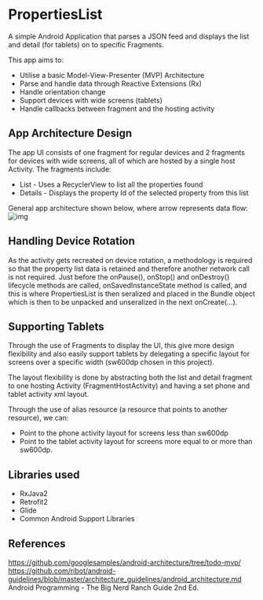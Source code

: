 # PropertiesList
A simple Android Application that parses a JSON feed and displays the list and detail (for tablets) on to specific Fragments.

This app aims to:
- Utilise a basic Model-View-Presenter (MVP) Architecture
- Parse and handle data through Reactive Extensions (Rx)
- Handle orientation change
- Support devices with wide screens (tablets)
- Handle callbacks between fragment and the hosting activity

## App Architecture Design
The app UI consists of one fragment for regular devices and 2 fragments for devices with wide screens, all of which are hosted by a single host Activity. The fragments include:

- List - Uses a RecyclerView to list all the properties found
- Details - Displays the property Id of the selected property from this list


General app architecture shown below, where arrow represents data flow:
![img](https://i.imgur.com/n7eQo6X.png)

## Handling Device Rotation
As the activity gets recreated on device rotation, a methodology is required so that the property list data is retained and therefore another network call is not required. Just before the onPause(), onStop() and onDestroy() lifecycle methods are called, onSavedInstanceState method is called, and this is where PropertiesList is then seralized and placed in the Bundle object which is then to be unpacked and unseralized in the next onCreate(...).


## Supporting Tablets
Through the use of Fragments to display the UI, this give more design flexibility and also easily support tablets by delegating a specific layout for screens over a specific width (sw600dp chosen in this project).

The layout flexibility is done by abstracting both the list and detail fragment to one hosting Activity (FragmentHostActivity) and having a set phone and tablet activity xml layout. 

Through the use of alias resource (a resource that points to another resource), we can:
- Point to the phone activity layout for screens less than sw600dp
- Point to the tablet activity layout for screens more equal to or more than sw600dp.


## Libraries used
- RxJava2
- Retrofit2
- Glide
- Common Android Support Libraries

## References
https://github.com/googlesamples/android-architecture/tree/todo-mvp/
https://github.com/ribot/android-guidelines/blob/master/architecture_guidelines/android_architecture.md
Android Programming - The Big Nerd Ranch Guide 2nd Ed.
